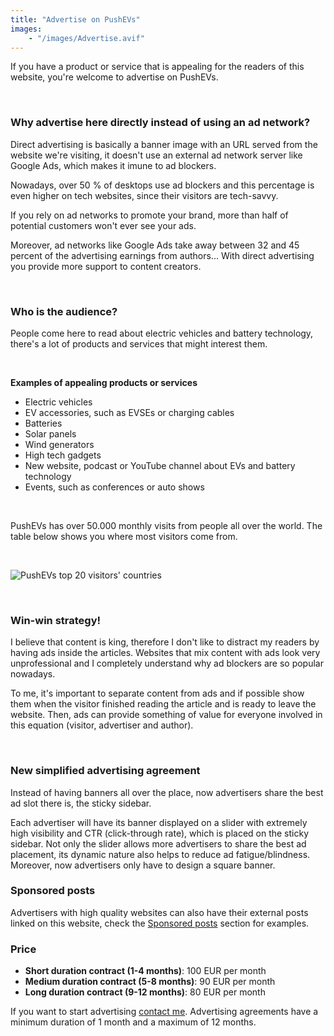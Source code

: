 ```yaml
---
title: "Advertise on PushEVs"
images:
    - "/images/Advertise.avif"
---
```


If you have a product or service that is appealing for the readers of this website, you're welcome to advertise on PushEVs.

 

### Why advertise here directly instead of using an ad network?

Direct advertising is basically a banner image with an URL served from the website we're visiting, it doesn't use an external ad network server like Google Ads, which makes it imune to ad blockers.

Nowadays, over 50 % of desktops use ad blockers and this percentage is even higher on tech websites, since their visitors are tech-savvy.

If you rely on ad networks to promote your brand, more than half of potential customers won't ever see your ads.

Moreover, ad networks like Google Ads take away between 32 and 45 percent of the advertising earnings from authors... With direct advertising you provide more support to content creators.

 

### Who is the audience?

People come here to read about electric vehicles and battery technology, there's a lot of products and services that might interest them.

 

**Examples of appealing products or services**

- Electric vehicles
- EV accessories, such as EVSEs or charging cables
- Batteries
- Solar panels
- Wind generators
- High tech gadgets
- New website, podcast or YouTube channel about EVs and battery technology
- Events, such as conferences or auto shows

 

PushEVs has over 50.000 monthly visits from people all over the world. The table below shows you where most visitors come from.

 

![PushEVs top 20 visitors' countries](images/PushEVs-top-20-countries-in-September.avif)

 

### Win-win strategy!

I believe that content is king, therefore I don't like to distract my readers by having ads inside the articles. Websites that mix content with ads look very unprofessional and I completely understand why ad blockers are so popular nowadays.

To me, it's important to separate content from ads and if possible show them when the visitor finished reading the article and is ready to leave the website. Then, ads can provide something of value for everyone involved in this equation (visitor, advertiser and author).

 

### New simplified advertising agreement

Instead of having banners all over the place, now advertisers share the best ad slot there is, the sticky sidebar.

Each advertiser will have its banner displayed on a slider with extremely high visibility and CTR (click-through rate), which is placed on the sticky sidebar. Not only the slider allows more advertisers to share the best ad placement, its dynamic nature also helps to reduce ad fatigue/blindness. Moreover, now advertisers only have to design a square banner.



### Sponsored posts

Advertisers with high quality websites can also have their external posts linked on this website, check the [Sponsored posts](/sponsored-posts/) section for examples.



### Price

- **Short duration contract (1-4 months)**: 100 EUR per month
- **Medium duration contract (5-8 months)**: 90 EUR per month
- **Long duration contract (9-12 months)**: 80 EUR per month



If you want to start advertising [contact me](mailto:pedrolima@pushevs.com). Advertising agreements have a minimum duration of 1 month and a maximum of 12 months.
